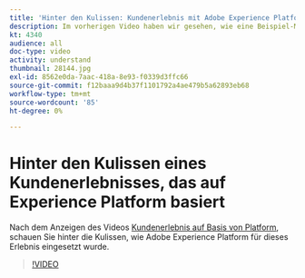 ```yaml
---
title: 'Hinter den Kulissen: Kundenerlebnis mit Adobe Experience Platform'
description: Im vorherigen Video haben wir gesehen, wie eine Beispiel-Marke, Luma, in der Lage war, ein reichhaltiges, lohnendes und relevantes Kundenerlebnis zu schaffen. In diesem Video wird untersucht, wie Adobe Experience Platform für diese Journey verwendet wird.
kt: 4340
audience: all
doc-type: video
activity: understand
thumbnail: 28144.jpg
exl-id: 8562e0da-7aac-418a-8e93-f0339d3ffc66
source-git-commit: f12baaa9d4b37f1101792a4ae479b5a62893eb68
workflow-type: tm+mt
source-wordcount: '85'
ht-degree: 0%

---
```


# Hinter den Kulissen eines Kundenerlebnisses, das auf Experience Platform basiert

Nach dem Anzeigen des Videos [Kundenerlebnis auf Basis von Platform](customer-experience.md), schauen Sie hinter die Kulissen, wie Adobe Experience Platform für dieses Erlebnis eingesetzt wurde.

>[!VIDEO](https://video.tv.adobe.com/v/28144?quality=12&learn=on)
